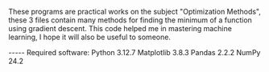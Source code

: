 These programs are practical works on the subject "Optimization Methods", these 3 files contain many methods for finding the minimum of a function using gradient descent. This code helped me in mastering machine learning, I hope it will also be useful to someone.

----- Required software:
Python 3.12.7
Matplotlib 3.8.3
Pandas 2.2.2
NumPy 24.2
